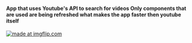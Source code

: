 #### App that uses Youtube's API to search for videos Only components that are used are being refreshed what makes the app faster then youtube itself

<a href="https://media.giphy.com/media/8hZri2xwZzxDGZ8bBB/giphy.gif"><img src="https://media.giphy.com/media/8hZri2xwZzxDGZ8bBB/giphy.gif" title="made at imgflip.com"/></a>
